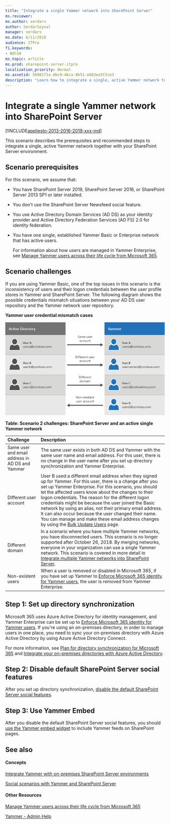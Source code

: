 ```yaml
---
title: "Integrate a single Yammer network into SharePoint Server"
ms.reviewer: 
ms.author: serdars
author: SerdarSoysal
manager: serdars
ms.date: 6/11/2018
audience: ITPro
f1.keywords:
- NOCSH
ms.topic: article
ms.prod: sharepoint-server-itpro
localization_priority: Normal
ms.assetid: 58901f1a-dbc9-46ca-8b51-e683ea5f2ce3
description: "Learn how to integrate a single, active Yammer network together with your SharePoint Server environment."
---
```


# Integrate a single Yammer network into SharePoint Server

[!INCLUDE[appliesto-2013-2016-2019-xxx-md](../includes/appliesto-2013-2016-2019-xxx-md.md)]
  
This scenario describes the prerequisites and recommended steps to integrate a single, active Yammer network together with your SharePoint Server environment.
  
## Scenario prerequisites

For this scenario, we assume that:
  
- You have SharePoint Server 2019, SharePoint Server 2016, or SharePoint Server 2013 SP1 or later installed.
    
- You don't use the SharePoint Server Newsfeed social feature.
    
- You use Active Directory Domain Services (AD DS) as your identity provider and Active Directory Federation Services (AD FS) 2.0 for identity federation.
    
- You have one single, established Yammer Basic or Enterprise network that has active users.
    
    For information about how users are managed in Yammer Enterprise, see [Manage Yammer users across their life cycle from Microsoft 365](/yammer/manage-yammer-users/manage-users-across-their-lifecycle).
    
## Scenario challenges

If you are using Yammer Basic, one of the top issues in this scenario is the inconsistency of users and their logon credentials between the user profile stores in Yammer and SharePoint Server. The following diagram shows the possible credentials mismatch situations between your AD DS user repository and the Yammer network user repository.
  
**Yammer user credential mismatch cases**

![Yammer diagram of credentials and mismatches](../media/YammerCredentialsMismatch.png)
  
**Table: Scenario 2 challenges: SharePoint Server and an active single Yammer network**

|**Challenge**|**Description**|
|:-----|:-----|
|Same user and email address in AD DS and Yammer  <br/> |The same user exists in both AD DS and Yammer with the same user name and email address. For this user, there is no change in the user name after you set up directory synchronization and Yammer Enterprise.  <br/> |
|Different user account  <br/> |User B used a different email address when they signed up for Yammer. For this user, there is a change after you set up Yammer Enterprise. For this scenario, you should let the affected users know about the changes to their logon credentials. The reason for the different logon credentials might be because the user joined the Basic network by using an alias, not their primary email address. It can also occur because the user changed their name. You can manage and make these email address changes by using the [Bulk Update Users](/yammer/manage-yammer-users/add-block-or-remove-users) page.  <br/> |
|Different domain  <br/> |In a scenario where you have multiple Yammer networks, you have disconnected users. This scenario is no longer supported after October 26, 2018. By merging networks, everyone in your organization can use a single Yammer network. This scenario is covered in more detail in [Integrate multiple Yammer networks into SharePoint Server](integrate-multiple-yammer-networks-into-sharepoint-server.md).  <br/> |
|Non-existent users  <br/> |When a user is removed or disabled in Microsoft 365, if you have set up Yammer to [Enforce Microsoft 365 identity for Yammer users](/yammer/configure-your-yammer-network/enforce-office-365-identity), the user is removed from Yammer Enterprise.  <br/> |
   
## Step 1: Set up directory synchronization

Microsoft 365 uses Azure Active Directory for identity management, and Yammer Enterprise can be set up to [Enforce Microsoft 365 identity for Yammer users](/yammer/configure-your-yammer-network/enforce-office-365-identity). If you're using an on-premises directory, in order to manage users in one place, you need to sync your on-premises directory with Azure Active Directory by using Azure Active Directory Connect. 
  
For more information, see [Plan for directory synchronization for Microsoft 365](/microsoft-365/enterprise/plan-for-directory-synchronization) and [Integrate your on-premises directories with Azure Active Directory](/azure/active-directory/hybrid/whatis-hybrid-identity).
  
## Step 2: Disable default SharePoint Server social features

After you set up directory synchronization, [disable the default SharePoint Server social features](hide-sharepoint-server-social-features.md).
  
## Step 3: Use Yammer Embed

After you disable the default SharePoint Server social features, you should [use the Yammer embed widget](add-the-yammer-embed-widget-to-a-sharepoint-page.md) to include Yammer feeds on SharePoint pages. 
  
## See also

#### Concepts

[Integrate Yammer with on-premises SharePoint Server environments](integrate-yammer-with-on-premises-sharepoint-server-environments.md)
  
[Social scenarios with Yammer and SharePoint Server](social-scenarios-with-yammer-and-sharepoint-server.md)
#### Other Resources

[Manage Yammer users across their life cycle from Microsoft 365](/yammer/manage-yammer-users/manage-users-across-their-lifecycle)

[Yammer - Admin Help](/yammer/)